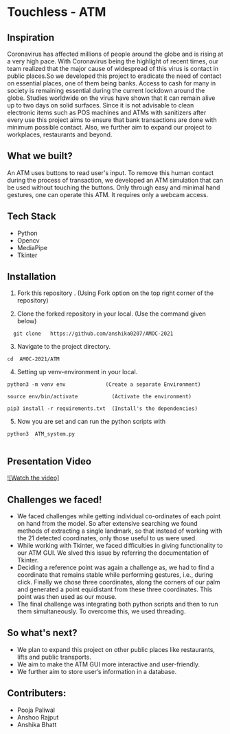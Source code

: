 # Touchless - ATM
## Inspiration
Coronavirus has affected millions of people around the globe and is rising at a very high pace. With Coronavirus being the highlight of recent times, our team realized that the major cause of widespread of this virus is contact in public places.So we developed this project to eradicate the need of contact on essential places, one of them being banks. Access to cash for many in society is remaining essential during the current lockdown around the globe. Studies worldwide on the virus have shown that it can remain alive up to two days on solid surfaces. Since it is not advisable to clean electronic items such as POS machines and ATMs with sanitizers after every use this project aims to ensure that bank transactions are done with minimum possible contact. Also, we further aim to expand our project to workplaces, restaurants and beyond.

## What we built?
An ATM uses buttons to read user's input. To remove this human contact during the process of transaction, we developed an ATM simulation that can be used without touching the buttons. Only through easy and minimal hand gestures, one can operate this ATM. It requires only a webcam access.

## Tech Stack
* Python
* Opencv
* MediaPipe
* Tkinter


## Installation

1. Fork this repository .     (Using Fork option on the top right corner of the repository)

2. Clone the forked repository in your local.  (Use the command given below)
```
  git clone   https://github.com/anshika0207/AMOC-2021
```
3. Navigate to the project directory.
```
cd  AMOC-2021/ATM
```

4. Setting up venv-environment in your local.

```
python3 -m venv env             (Create a separate Environment)
```
```
source env/bin/activate           (Activate the environment)
```
```
pip3 install -r requirements.txt  (Install's the dependencies)
```
 5.  Now you are set and can run the python scripts with
```
python3  ATM_system.py


````
## Presentation Video
[![Watch the video]](https://www.youtube.com/watch?v=UYBnKTiNJrc)
## Challenges we faced!
* We faced challenges while getting individual co-ordinates of each point on hand from the model. So after extensive searching we found methods of extracting a single landmark, so that instead of working with the 21 detected coordinates, only those useful to us were used.
* While working with Tkinter, we faced difficulties in giving functionality to our ATM GUI. We slved this issue by referring the documentation of Tkinter.
* Deciding a reference point was again a challenge as, we had to find a coordinate that remains stable while performing gestures, i.e., during click. Finally we chose three coordinates, along the corners of our palm and generated a point equidistant from these three coordinates. This point was then used as our mouse.
* The final challenge was integrating both python scripts and then to run them simultaneously. To overcome this, we used threading.

## So what's next?
* We plan to expand this project on other public places like restaurants, lifts and public transports.
* We aim to make the ATM GUI more interactive and user-friendly.
* We further aim to store user’s information in a database.

## Contributers:
* Pooja Paliwal
* Anshoo Rajput
* Anshika Bhatt
